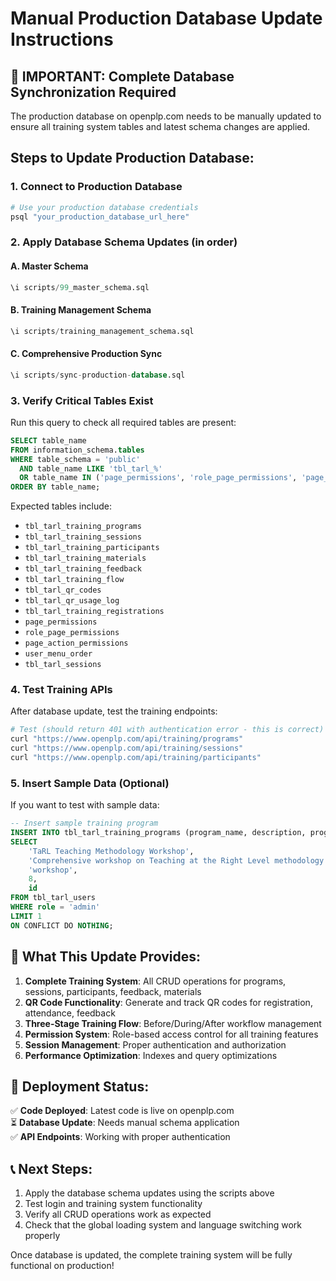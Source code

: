 # Manual Production Database Update Instructions

## 🚨 IMPORTANT: Complete Database Synchronization Required

The production database on openplp.com needs to be manually updated to ensure all training system tables and latest schema changes are applied.

## Steps to Update Production Database:

### 1. Connect to Production Database
```bash
# Use your production database credentials
psql "your_production_database_url_here"
```

### 2. Apply Database Schema Updates (in order)

#### A. Master Schema
```sql
\i scripts/99_master_schema.sql
```

#### B. Training Management Schema  
```sql
\i scripts/training_management_schema.sql
```

#### C. Comprehensive Production Sync
```sql
\i scripts/sync-production-database.sql
```

### 3. Verify Critical Tables Exist

Run this query to check all required tables are present:

```sql
SELECT table_name 
FROM information_schema.tables 
WHERE table_schema = 'public' 
  AND table_name LIKE 'tbl_tarl_%' 
  OR table_name IN ('page_permissions', 'role_page_permissions', 'page_action_permissions')
ORDER BY table_name;
```

Expected tables include:
- `tbl_tarl_training_programs`
- `tbl_tarl_training_sessions` 
- `tbl_tarl_training_participants`
- `tbl_tarl_training_materials`
- `tbl_tarl_training_feedback`
- `tbl_tarl_training_flow`
- `tbl_tarl_qr_codes`
- `tbl_tarl_qr_usage_log`
- `tbl_tarl_training_registrations`
- `page_permissions`
- `role_page_permissions`
- `page_action_permissions`
- `user_menu_order`
- `tbl_tarl_sessions`

### 4. Test Training APIs

After database update, test the training endpoints:

```bash
# Test (should return 401 with authentication error - this is correct)
curl "https://www.openplp.com/api/training/programs"
curl "https://www.openplp.com/api/training/sessions" 
curl "https://www.openplp.com/api/training/participants"
```

### 5. Insert Sample Data (Optional)

If you want to test with sample data:

```sql
-- Insert sample training program
INSERT INTO tbl_tarl_training_programs (program_name, description, program_type, duration_hours, created_by)
SELECT 
    'TaRL Teaching Methodology Workshop',
    'Comprehensive workshop on Teaching at the Right Level methodology for educators',
    'workshop',
    8,
    id
FROM tbl_tarl_users 
WHERE role = 'admin' 
LIMIT 1
ON CONFLICT DO NOTHING;
```

## 🎯 What This Update Provides:

1. **Complete Training System**: All CRUD operations for programs, sessions, participants, feedback, materials
2. **QR Code Functionality**: Generate and track QR codes for registration, attendance, feedback
3. **Three-Stage Training Flow**: Before/During/After workflow management
4. **Permission System**: Role-based access control for all training features
5. **Session Management**: Proper authentication and authorization
6. **Performance Optimization**: Indexes and query optimizations

## 🚀 Deployment Status:

✅ **Code Deployed**: Latest code is live on openplp.com  
⏳ **Database Update**: Needs manual schema application  
✅ **API Endpoints**: Working with proper authentication  

## 📞 Next Steps:

1. Apply the database schema updates using the scripts above
2. Test login and training system functionality
3. Verify all CRUD operations work as expected
4. Check that the global loading system and language switching work properly

Once database is updated, the complete training system will be fully functional on production!